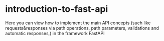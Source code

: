 # introduction-to-fast-api
Here you can view how to implement the main API concepts (such like requests&amp;responses via path operations, path parameters, validations and automatic responses,) in the framework FastAPI
